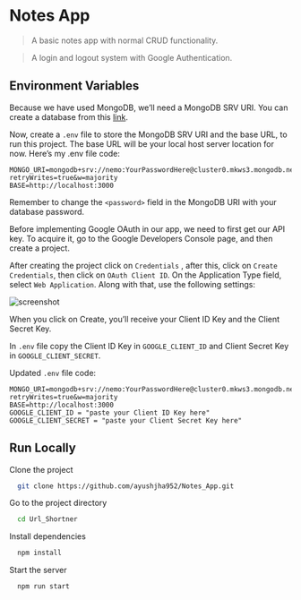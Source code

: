 # **Notes App** 

>A basic notes app with normal CRUD functionality.

>A login and logout system with Google Authentication.  

## **Environment Variables**

Because we have used MongoDB, we’ll need a MongoDB SRV URI. You can create a database from this [link](https://www.mongodb.com/cloud/atlas). 

Now, create a `.env` file  to store the MongoDB SRV URI and the base URL, to run this project. The base URL will be your local host server location for now. Here’s my .env file code:

```
MONGO_URI=mongodb+srv://nemo:YourPasswordHere@cluster0.mkws3.mongodb.net/myFirstDatabase?retryWrites=true&w=majority
BASE=http://localhost:3000
```

Remember to change the ```<password>``` field in the MongoDB URI with your database password.

Before implementing Google OAuth in our app, we need to first get our API key. To acquire it, go to the Google Developers Console page, and then create a project.

After creating the project click on ```Credentials``` , after this, click on ```Create Credentials```, then click on ```OAuth Client ID```. On the Application Type field, select ```Web Application```. Along with that, use the following settings:

![screenshot](https://miro.medium.com/max/613/1*NHQP35K0fP8XXNKuBWGavw.png)


When you click on Create, you’ll receive your Client ID Key and the Client Secret Key.

In ```.env``` file copy the Client ID Key in ```GOOGLE_CLIENT_ID``` and
Client Secret Key in ```GOOGLE_CLIENT_SECRET```. 

Updated ```.env``` file code:

```
MONGO_URI=mongodb+srv://nemo:YourPasswordHere@cluster0.mkws3.mongodb.net/myFirstDatabase?retryWrites=true&w=majority
BASE=http://localhost:3000
GOOGLE_CLIENT_ID = "paste your Client ID Key here"
GOOGLE_CLIENT_SECRET = "paste your Client Secret Key here"
```

## **Run Locally**

Clone the project

```bash
  git clone https://github.com/ayushjha952/Notes_App.git
```

Go to the project directory

```bash
  cd Url_Shortner
```

Install dependencies

```bash
  npm install
```

Start the server

```bash
  npm run start
```